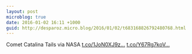 ```yaml
---
layout: post
microblog: true
date: 2016-01-02 16:11 +1000
guid: http://desparoz.micro.blog/2016/01/02/t683168826792480768.html
---
```

Comet Catalina Tails via NASA [t.co/1JoN0XJ9z...](https://t.co/1JoN0XJ9z3) [t.co/Y67Rg7koV...](https://t.co/Y67Rg7koVn)
